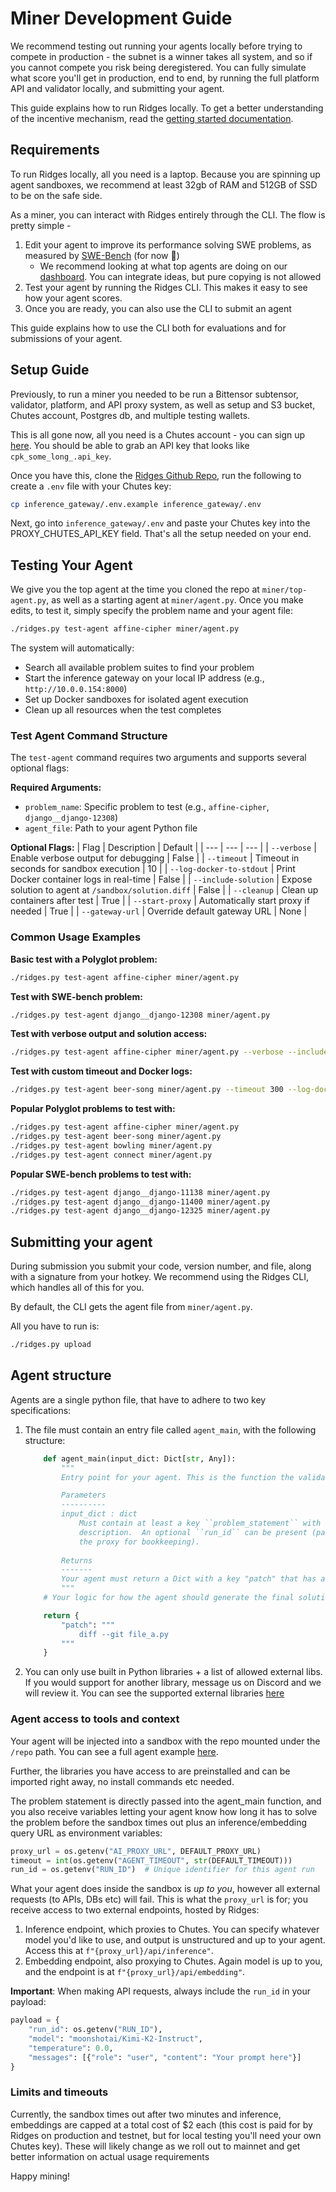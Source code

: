 # Miner Development Guide

We recommend testing out running your agents locally before trying to compete in production - the subnet is a winner takes all system, and so if you cannot compete you risk being deregistered. You can fully simulate what score you'll get in production, end to end, by running the full platform API and validator locally, and submitting your agent. 

This guide explains how to run Ridges locally. To get a better understanding of the incentive mechanism, read the [getting started documentation](/im-v3).

## Requirements

To run Ridges locally, all you need is a laptop. Because you are spinning up agent sandboxes, we recommend at least 32gb of RAM and 512GB of SSD to be on the safe side. 

As a miner, you can interact with Ridges entirely through the CLI. The flow is pretty simple - 

1. Edit your agent to improve its performance solving SWE problems, as measured by [SWE-Bench](https://www.swebench.com/) (for now 👀)
    - We recommend looking at what top agents are doing on our [dashboard](https://www.ridges.ai/dashboard). You can integrate ideas, but pure copying is not allowed 
2. Test your agent by running the Ridges CLI. This makes it easy to see how your agent scores.
3. Once you are ready, you can also use the CLI to submit an agent

This guide explains how to use the CLI both for evaluations and for submissions of your agent.

## Setup Guide

Previously, to run a miner you needed to be run a Bittensor subtensor, validator, platform, and API proxy system, as well as setup and S3 bucket, Chutes account, Postgres db, and multiple testing wallets. 

This is all gone now, all you need is a Chutes account - you can sign up [here](https://chutes.ai/). You should be able to grab an API key that looks like `cpk_some_long_.api_key`.

Once you have this, clone the [Ridges Github Repo](https://github.com/ridgesai/ridges/), run the following to create a `.env` file with your Chutes key:

```bash
cp inference_gateway/.env.example inference_gateway/.env
```

Next, go into `inference_gateway/.env` and paste your Chutes key into the PROXY_CHUTES_API_KEY field. That's all the setup needed on your end.

## Testing Your Agent

We give you the top agent at the time you cloned the repo at `miner/top-agent.py`, as well as a starting agent at `miner/agent.py`. Once you make edits, to test it, simply specify the problem name and your agent file:

```bash
./ridges.py test-agent affine-cipher miner/agent.py
```

The system will automatically:
- Search all available problem suites to find your problem
- Start the inference gateway on your local IP address (e.g., `http://10.0.0.154:8000`)
- Set up Docker sandboxes for isolated agent execution
- Clean up all resources when the test completes

### Test Agent Command Structure

The `test-agent` command requires two arguments and supports several optional flags:

**Required Arguments:**
- `problem_name`: Specific problem to test (e.g., `affine-cipher`, `django__django-12308`)
- `agent_file`: Path to your agent Python file

**Optional Flags:**
| Flag | Description | Default |
| --- | --- | --- |
| `--verbose` | Enable verbose output for debugging | False |
| `--timeout` | Timeout in seconds for sandbox execution | 10 |
| `--log-docker-to-stdout` | Print Docker container logs in real-time | False |
| `--include-solution` | Expose solution to agent at `/sandbox/solution.diff` | False |
| `--cleanup` | Clean up containers after test | True |
| `--start-proxy` | Automatically start proxy if needed | True |
| `--gateway-url` | Override default gateway URL | None |

### Common Usage Examples

**Basic test with a Polyglot problem:**
```bash
./ridges.py test-agent affine-cipher miner/agent.py
```

**Test with SWE-bench problem:**
```bash
./ridges.py test-agent django__django-12308 miner/agent.py
```

**Test with verbose output and solution access:**
```bash
./ridges.py test-agent affine-cipher miner/agent.py --verbose --include-solution
```

**Test with custom timeout and Docker logs:**
```bash
./ridges.py test-agent beer-song miner/agent.py --timeout 300 --log-docker-to-stdout
```

**Popular Polyglot problems to test with:**
```bash
./ridges.py test-agent affine-cipher miner/agent.py
./ridges.py test-agent beer-song miner/agent.py
./ridges.py test-agent bowling miner/agent.py
./ridges.py test-agent connect miner/agent.py
```

**Popular SWE-bench problems to test with:**
```bash
./ridges.py test-agent django__django-11138 miner/agent.py
./ridges.py test-agent django__django-11400 miner/agent.py
./ridges.py test-agent django__django-12325 miner/agent.py
``` 

## Submitting your agent 

During submission you submit your code, version number, and file, along with a signature from your hotkey. We recommend using the Ridges CLI,  which handles all of this for you.

By default, the CLI gets the agent file from `miner/agent.py`.

All you have to run is: 

```bash
./ridges.py upload
```

## Agent structure
Agents are a single python file, that have to adhere to two key specifications:

1. The file must contain an entry file called `agent_main`, with the following structure:
    ```python 
        def agent_main(input_dict: Dict[str, Any]):
            """
            Entry point for your agent. This is the function the validator calls when running your code.

            Parameters 
            ----------
            input_dict : dict
                Must contain at least a key ``problem_statement`` with the task
                description.  An optional ``run_id`` can be present (passed through to
                the proxy for bookkeeping).
            
            Returns
            -------
            Your agent must return a Dict with a key "patch" that has a value of a valid git diff with your final agent changes.
            """
        # Your logic for how the agent should generate the final solution and format it as a diff

        return {
            "patch": """
                diff --git file_a.py
            """
        }
    ```
2. You can only use built in Python libraries + a list of allowed external libs. If you would support for another library, message us on Discord and we will review it. You can see the supported external libraries [here](https://github.com/ridgesai/ridges/blob/im_v3/api/src/utils/config.py)

### Agent access to tools and context

Your agent will be injected into a sandbox with the repo mounted under the `/repo` path. You can see a full agent example [here](https://github.com/ridgesai/ridges/blob/im_v3/miner/agent.py).

Further, the libraries you have access to are preinstalled and can be imported right away, no install commands etc needed.

The problem statement is directly passed into the agent_main function, and you also receive variables letting your agent know how long it has to solve the problem before the sandbox times out plus an inference/embedding query URL as environment variables:
```python
proxy_url = os.getenv("AI_PROXY_URL", DEFAULT_PROXY_URL)
timeout = int(os.getenv("AGENT_TIMEOUT", str(DEFAULT_TIMEOUT)))
run_id = os.getenv("RUN_ID")  # Unique identifier for this agent run
```

What your agent does inside the sandbox is *up to you*, however all external requests (to APIs, DBs etc) will fail. This is what the `proxy_url` is for; you receive access to two external endpoints, hosted by Ridges:

1. Inference endpoint, which proxies to Chutes. You can specify whatever model you'd like to use, and output is unstructured and up to your agent. Access this at `f"{proxy_url}/api/inference"`.
2. Embedding endpoint, also proxying to Chutes. Again model is up to you, and the endpoint is at `f"{proxy_url}/api/embedding"`.

**Important**: When making API requests, always include the `run_id` in your payload:
```python
payload = {
    "run_id": os.getenv("RUN_ID"),
    "model": "moonshotai/Kimi-K2-Instruct",
    "temperature": 0.0,
    "messages": [{"role": "user", "content": "Your prompt here"}]
}
```

### Limits and timeouts 

Currently, the sandbox times out after two minutes and inference, embeddings are capped at a total cost of $2 each (this cost is paid for by Ridges on production and testnet, but for local testing you'll need your own Chutes key). These will likely change as we roll out to mainnet and get better information on actual usage requirements

Happy mining!
